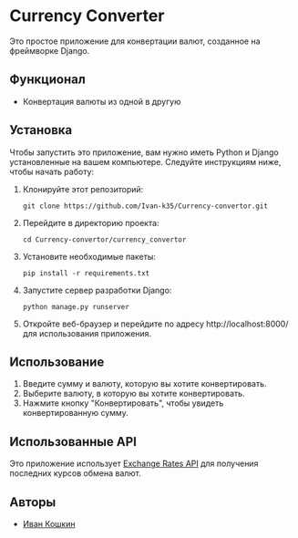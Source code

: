 # Currency Converter

Это простое приложение для конвертации валют, созданное на фреймворке Django.

## Функционал
- Конвертация валюты из одной в другую

## Установка
Чтобы запустить это приложение, вам нужно иметь Python и Django установленные на вашем компьютере. Следуйте инструкциям ниже, чтобы начать работу:

1. Клонируйте этот репозиторий:
   ```
   git clone https://github.com/Ivan-k35/Currency-convertor.git
   ```
2. Перейдите в директорию проекта:
   ```
   cd Currency-convertor/currency_convertor
   ```
3. Установите необходимые пакеты:
   ```
   pip install -r requirements.txt
   ```
4. Запустите сервер разработки Django:
   ```
   python manage.py runserver
   ```
5. Откройте веб-браузер и перейдите по адресу http://localhost:8000/ для использования приложения.

## Использование
1. Введите сумму и валюту, которую вы хотите конвертировать.
2. Выберите валюту, в которую вы хотите конвертировать.
3. Нажмите кнопку "Конвертировать", чтобы увидеть конвертированную сумму.

## Использованные API
Это приложение использует [Exchange Rates API](https://api.exchangerate.host) для получения последних курсов обмена валют.

## Авторы
- [Иван Кошкин](https://github.com/Ivan-k35)